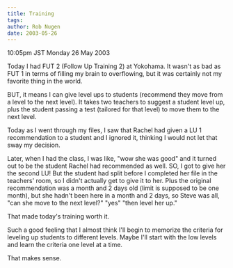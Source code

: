 ```yaml
---
title: Training
tags: 
author: Rob Nugen
date: 2003-05-26
---
```


<p class=date>10:05pm JST Monday 26 May 2003</p>

<p>Today I had FUT 2 (Follow Up Training 2) at Yokohama.  It wasn't as
bad as FUT 1 in terms of filling my brain to overflowing, but it was
certainly not my favorite thing in the world.</p>

<p>BUT, it means I can give level ups to students (recommend they move
from a level to the next level).  It takes two teachers to suggest a
student level up, plus the student passing a test (tailored for that
level) to move them to the next level.</p>

<p>Today as I went through my files, I saw that Rachel had given a LU
1 recommendation to a student and I ignored it, thinking I would not
let that sway my decision.</p>

<p>Later, when I had the class, I was like, "wow she was good" and it
turned out to be the student Rachel had recommended as well.  SO, I
got to give her the second LU!  But the student had split before I
completed her file in the teachers' room, so I didn't actually get to
give it to her.  Plus the original recommendation was a month and 2
days old (limit is supposed to be one month), but she hadn't been here
in a month and 2 days, so Steve was all, "can she move to the next
level?"  "yes" "then level her up."</p>

<p>That made today's training worth it.</p>

<p>Such a good feeling that I almost think I'll begin to memorize the
criteria for leveling up students to different levels.  Maybe I'll
start with the low levels and learn the criteria one level at a
time.</p>

<p>That makes sense.</p>
